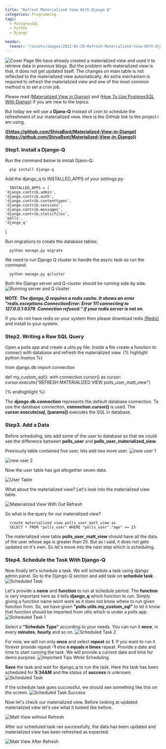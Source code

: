 ```yaml
---
title: "Refresh Materialized View With Django Q"
categories: Programming
tags:
  - PostgresSQL
  - Python
  - Django

header:
  teaser: "/assets/images/2022-01-29-Refresh-Materialized-View-WIth-Django-q/cover-page.png"
---
```


![Cover Page](/assets/images/2022-01-29-Refresh-Materialized-View-WIth-Django-q/cover-page.png)
We have already created a materialized view and used it to retrieve data in previous blogs. But the problem with materialized view is that, it does not get updated itself. The changes on main table is not reflected to the materialized view automatically. An extra mechanism is required to refresh the materialized view and one of the most common method is to set a cron job.

Please read ([Materialized View in Django](https://www.shivabahadurbasnet.com.np/programming/Materialized-View-In-Django/)) and ([How To Use PostgresSQL With Django](https://www.shivabahadurbasnet.com.np/programming/How-To-Use-PostgresSQL-With-Django/)) if you are new to the topics.

But today we will use a **Djano-Q** instead of cron to schedule the refreshment of our materialized view. Here is the GitHub link to the project i am using.

**([https://github.com/ShivaBsnt/Materialized-View-in-Django](https://github.com/ShivaBsnt/Materialized-View-in-Django))**

### Step1. Install a Django-Q
Run the command below to install Djano-Q:

      pip install django-q

Add the django_q to INSTALLED_APPS of your settings.py:

      INSTALLED_APPS = [
    'django.contrib.admin',
    'django.contrib.auth',
    'django.contrib.contenttypes',
    'django.contrib.sessions',
    'django.contrib.messages',
    'django.contrib.staticfiles',
    'polls',
    'django_q'
]

Run migrations to create the database tables:

      python manage.py migrate

We need to run Django Q cluster to handle the async task so run the command:

      python manage.py qcluster

Both the Django server and Q-cluster should be running side by side.
![Running server and Q cluster](/assets/images/2022-01-29-Refresh-Materialized-View-WIth-Django-q/django-q-cluster&server.PNG)

**NOTE**: ***The django_Q requires a redis cache. It shows an error "redis.exceptions.ConnectionError: Error 111 connecting to 127.0.0.1:6379. Connection refused." if your redis server is not on.***

If you do not have redis on your system then please download redis [[Redis]](https://redis.io/) and install to your system.
### Step2. Writing a Raw SQL Query
Open a polls app and create a utils.py file. Inside a file create a function to connect with database and refresh the materialized view.
{% highlight python linenos %}

from django.db import connection


def my_custom_sql():
    with connection.cursor() as cursor:
        cursor.execute("REFRESH MATERIALIZED VIEW polls_user_matt_view")


{% endhighlight %}

The **django.db.connection** represents the default database connection. To use the database connection, **connection.cursor()** is used. The **cursor.execute(sql, [params])**  executes the SQL in database.

### Step3. Add a Data
Before scheduling, lets add some of the user to database so that we could see the difference between **polls_user** and **polls_user_materialized_view**.

Previously table contained five user, lets add two more user.
![new user 1](/assets/images/2022-01-29-Refresh-Materialized-View-WIth-Django-q/new_user1.PNG)

![new user 2](/assets/images/2022-01-29-Refresh-Materialized-View-WIth-Django-q/new_user2.PNG)

Now the user table has got altogether seven data.

![User Table](/assets/images/2022-01-29-Refresh-Materialized-View-WIth-Django-q/user_table.PNG)

What about the materialized view? Let's look into the materialized view table.

![Materialized View With Out Refresh](/assets/images/2022-01-29-Refresh-Materialized-View-WIth-Django-q/matt_view_without_refresh.PNG)

So what is the query for our materialized view?

      create materialized view polls_user_matt_view as
      SELECT * FROM "polls_user" WHERE "polls_user"."age" >= 25

The materialized view table **polls_user_matt_view** should have all the data of the user whose age is greater than 25. But as i said, it does not gets updated on it's own. So let's move into the next step which is scheduling.

### Step4. Schedule the Task With Django-Q
Now finally let's schedule a task. We will schedule a task using django admin panel. Go to the Django-Q section and add task on **schedule task** .
![Scheduled Task](/assets/images/2022-01-29-Refresh-Materialized-View-WIth-Django-q/schedule_task.PNG)

Let's provide a **name** and **function** to run at schedule period.
The **function** is very important here as it tells **django_q** which function to run. Simply giving a function name wont work as it does not know where to run given function from. So, we have given **"polls.utils.my_custom_sql"** to let it know that function should be imported from utils which is under a polls app.
![Scheduled Task 1](/assets/images/2022-01-29-Refresh-Materialized-View-WIth-Django-q/schedule_task1.PNG)

Select a **"Schedule Type"** according to your needs. You can run it **once**, in every **minutes**, **hourly** and so on.
![Scheduled Task 2](/assets/images/2022-01-29-Refresh-Materialized-View-WIth-Django-q/schedule_type.PNG)

For now, we will run only **once** and select **repeat** as **1**. If you want to run it forever provide repeat **-1** else **n equals n times** repeat. Provide a date and time to start running the task. We will provide a current date and time for demo purpose.
![Important Tips While Scheduling](/assets/images/2022-01-29-Refresh-Materialized-View-WIth-Django-q/schedule_important.PNG)

**Save** the task and wait for django_q to run the task. Here the task has been scheduled for **5:34AM** and the status of **success** is unknown.
![Scheduled Task](/assets/images/2022-01-29-Refresh-Materialized-View-WIth-Django-q/scheduled_task.PNG)

If the schedule task goes successful, we should see something like this on the screen.
![Scheduled Task Success](/assets/images/2022-01-29-Refresh-Materialized-View-WIth-Django-q/scheduled_task_success.PNG)

Now let's check our materialized view. Before looking at updated materialized view let's see what it looked like before.

![Matt View without Refresh](/assets/images/2022-01-29-Refresh-Materialized-View-WIth-Django-q/matt_view_without_refresh.PNG)

After our scheduled task ran successfully, the data has been updated and materialized view has been refreshed as expected.

![Matt View After Refresh](/assets/images/2022-01-29-Refresh-Materialized-View-WIth-Django-q/matt_view_after_refresh.PNG)